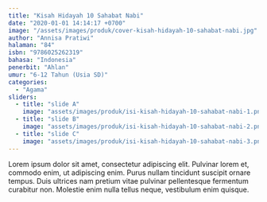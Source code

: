 ```yaml
---
title: "Kisah Hidayah 10 Sahabat Nabi"
date: "2020-01-01 14:14:17 +0700"
image: "/assets/images/produk/cover-kisah-hidayah-10-sahabat-nabi.jpg"
author: "Annisa Pratiwi"
halaman: "84"
isbn: "9786025262319"
bahasa: "Indonesia"
penerbit: "Ahlan"
umur: "6-12 Tahun (Usia SD)"
categories: 
  - "Agama"
sliders: 
  - title: "slide A"
    image: "assets/images/produk/isi-kisah-hidayah-10-sahabat-nabi-1.png"
  - title: "slide B"
    image: "assets/images/produk/isi-kisah-hidayah-10-sahabat-nabi-2.png"
  - title: "slide C"
    image: "assets/images/produk/isi-kisah-hidayah-10-sahabat-nabi-3.png"
---
```


Lorem ipsum dolor sit amet, consectetur adipiscing elit. Pulvinar lorem et, commodo enim, ut adipiscing enim. Purus nullam tincidunt suscipit ornare tempus. Duis ultrices nam pretium vitae pulvinar pellentesque fermentum curabitur non. Molestie enim nulla tellus neque, vestibulum enim quisque.
